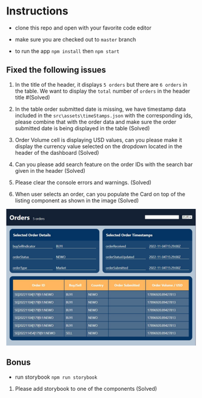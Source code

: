 # Instructions

- clone this repo and open with your favorite code editor

- make sure you are checked out to `master` branch

- to run the app `npm install` then `npm start`

## Fixed the following issues

1.  In the title of the header, it displays `5 orders` but there are `6 orders` in the table. We want to display the `total` number of `orders` in the header title #(Solved)

2.  In the table order submitted date is missing, we have timestamp data included in the `src\assets\timeStamps.json` with the corresponding ids, please combine that with the order data and make sure the order submitted date is being displayed in the table (Solved)

3.  Order Volume cell is displaying USD values, can you please make it display the currency value selected on the dropdown located in the header of the dashboard (Solved)

4.  Can you please add search feature on the order IDs with the search bar given in the header (Solved)

5.  Please clear the console errors and warnings. (Solved)

6.  When user selects an order, can you populate the Card on top of the listing component as shown in the image (Solved)

![alt text](dashboard.JPG)

## Bonus

- run storybook `npm run storybook`

1. Please add storybook to one of the components (Solved)
